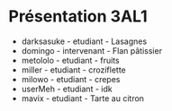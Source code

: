 # Présentation 3AL1

- darksasuke - etudiant - Lasagnes
- domingo - intervenant - Flan pâtissier
- metololo - etudiant - fruits
- miller - etudiant - croziflette
- milowo - etudiant - crepes
- userMeh - etudiant - idk
- mavix - etudiant - Tarte au citron
